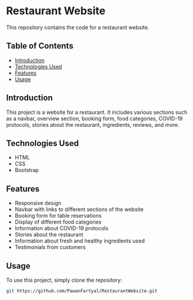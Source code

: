 # Restaurant Website

This repository contains the code for a restaurant website.

## Table of Contents

- [Introduction](#introduction)
- [Technologies Used](#technologies-used)
- [Features](#features)
- [Usage](#usage)

  
## Introduction

This project is a website for a restaurant. It includes various sections such as a navbar, overview section, booking form, food categories, COVID-19 protocols, stories about the restaurant, ingredients, reviews, and more.

## Technologies Used

- HTML
- CSS
- Bootstrap

## Features

- Responsive design
- Navbar with links to different sections of the website
- Booking form for table reservations
- Display of different food categories
- Information about COVID-19 protocols
- Stories about the restaurant
- Information about fresh and healthy ingredients used
- Testimonials from customers

## Usage

To use this project, simply clone the repository:

```bash
git https://github.com/PawanFartyal/RestaurantWebsite.git
